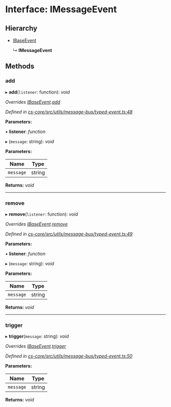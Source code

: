 # Interface: IMessageEvent

## Hierarchy

* [IBaseEvent](_cs_core_src_utils_message_bus_typed_event_.ibaseevent.md)

  ↳ **IMessageEvent**

## Methods

###  add

▸ **add**(`listener`: function): *void*

*Overrides [IBaseEvent](_cs_core_src_utils_message_bus_typed_event_.ibaseevent.md).[add](_cs_core_src_utils_message_bus_typed_event_.ibaseevent.md#add)*

*Defined in [cs-core/src/utils/message-bus/typed-event.ts:48](https://github.com/TNOCS/csnext/blob/40018c3a/packages/cs-core/src/utils/message-bus/typed-event.ts#L48)*

**Parameters:**

▪ **listener**: *function*

▸ (`message`: string): *void*

**Parameters:**

Name | Type |
------ | ------ |
`message` | string |

**Returns:** *void*

___

###  remove

▸ **remove**(`listener`: function): *void*

*Overrides [IBaseEvent](_cs_core_src_utils_message_bus_typed_event_.ibaseevent.md).[remove](_cs_core_src_utils_message_bus_typed_event_.ibaseevent.md#remove)*

*Defined in [cs-core/src/utils/message-bus/typed-event.ts:49](https://github.com/TNOCS/csnext/blob/40018c3a/packages/cs-core/src/utils/message-bus/typed-event.ts#L49)*

**Parameters:**

▪ **listener**: *function*

▸ (`message`: string): *void*

**Parameters:**

Name | Type |
------ | ------ |
`message` | string |

**Returns:** *void*

___

###  trigger

▸ **trigger**(`message`: string): *void*

*Overrides [IBaseEvent](_cs_core_src_utils_message_bus_typed_event_.ibaseevent.md).[trigger](_cs_core_src_utils_message_bus_typed_event_.ibaseevent.md#trigger)*

*Defined in [cs-core/src/utils/message-bus/typed-event.ts:50](https://github.com/TNOCS/csnext/blob/40018c3a/packages/cs-core/src/utils/message-bus/typed-event.ts#L50)*

**Parameters:**

Name | Type |
------ | ------ |
`message` | string |

**Returns:** *void*
